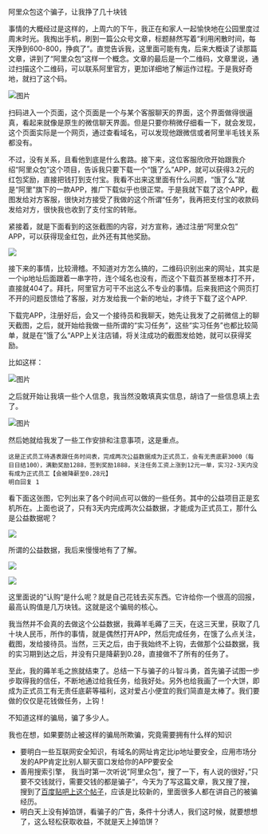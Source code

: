 
阿里众包这个骗子，让我挣了几十块钱


事情的大概经过是这样的，上周六的下午，我正在和家人一起愉快地在公园里度过周末时光。我掏出手机，刷到一篇公众号文章，标题赫然写着“利用闲散时间，每天挣到600-800，挣疯了”。直觉告诉我，这里面可能有鬼，后来大概读了读那篇文章，讲到了“阿里众包”这样一个概念。文章的最后是一个二维码，文章里说，通过扫描这个二维码，可以联系阿里官方，更加详细地了解运作过程。于是我好奇地，就扫了这个码。


![图片](https://user-images.githubusercontent.com/7566337/235058935-94c6aa20-b891-4dbd-93a6-352f205c512e.png)


扫码进入一个页面，这个页面是一个与某个客服聊天的界面，这个界面做得很逼真，看起来就像是原生的微信聊天界面。但是只要你稍微仔细看一下，就会发现，这个页面实际是一个网页，通过查看域名，可以发现他跟微信或者阿里半毛钱关系都没有。

不过，没有关系，且看他到底是什么套路。接下来，这位客服欣欣开始跟我介绍“阿里众包”这个项目，告诉我只要下载一个“饿了么”APP，就可以获得3.2元的红包奖励，直接把钱打到支付宝。我看不出来这里面有什么问题，“饿了么”就是“阿里”旗下的一款APP，推广下载似乎也很正常。于是我就下载了这个APP，截图发给对方客服，很快对方接受了我做的这个所谓“任务”，我再把支付宝的收款码发给对方，很快我也收到了支付宝的转账。

紧接着，就是下面看到的这张截图的内容，对方宣称，通过注册“阿里众包” APP，可以获得现金红包，此外还有其他奖励。

![](https://lh3.googleusercontent.com/pw/AJFCJaUGHKReozYMeHpOtjLgb32-IZ9R7Wa-7Z4ckfzJnCeQf-QxH-73bwq5GgEcuOhQcQ3DlF3EMtgl7QGOmzPGBpk-uRUEjklYM-OunePbguDdxry9fMoTNFhFgZ6e-FSFLSVRoFlFBDK-RCyTtPXKv-XKih1dBaA5amV_TPYMe2MkbQF3-wbJL0YdJTWmmAd71Z7Y9f-1k7se9z2vkXFlj21KBCIGTOq6n7NW2iINrgSOLTHqYi1i2zIEFWl4YM6gIvLoGNnH_z7QCZhyXnPD1WjGHn46tSRc-vI3gaDN5LSUIqpowrCZDdL8UCbXHTvjRTe_K3TorTNJF-ulgMPOuE6RA556OhlrbBH2mwUTRfSYD8vgUyb9xuSUiHhrahUJDelfKp3q2UYcFrVnf6TUHxTbtku9PWiZogTtAGl78blRxa8XnCZljl558M-Z0OzLy5DimcsMXFfVSvjlPBMbVVI4NNl2xRcBs_GQaCuw19xQ05k-KHualiG7F7zCuUzGOwfBY9UM0uUTPMOBhdDFDG4ywPN_rt1ame1ZSHZyIHD1Dz1vtY9CJ5IIDhoT-nI4QYjBJ1FOe2NnRSC6JySAxuB_RU78TCuXAjxGE_ZlW6Y6cn7Rb9MKLEk-trWpFEomdIIrNQYy_fvVZ_y1mnz2MKY-ViUo3b1bfytMwlipGHc8iAVGThRKqW2dHSkMrfQayV-w52lkwPQU6sOeJb3uLB7s-Cv1IJVzmuYSwD6p_AkLTxw-78Qzne2Ex5nxcsIlT79WICLDsUirjyWWy87G-JvGfFVel0FKjj3HqaT37BNdyEZaWI_AWPxQQS3YIekIvuRMbcfZ-Ra-iL2ByHdMidTZBnjnxoQ816X7PD4fN7uVWp76FL-LEGz34HMPG47srcBJsZKOEsX6fyCn9tVaGNZoUIs=w400-h889-s-no?authuser=0)


接下来的事情，比较滑稽。不知道对方怎么搞的，二维码识别出来的网址，其实是一个ip地址后面跟着一串字符，连个域名也没有，而这个下载页甚至根本打不开，直接就404了。拜托，阿里官方可干不出这么不专业的事情。后来我把这个网页打不开的问题反馈给了客服，对方发给我一个新的地址，才终于下载了这个APP.


下载完APP，注册好后，会又一个接待员和我聊天，她先让我发了之前微信上的聊天截图，之后，就开始给我做一些所谓的“实习任务”，这些“实习任务”也都比较简单，就是在”饿了么“APP上关注店铺，将关注成功的截图发给她，就可以获得奖励。

比如这样：

![图片](https://user-images.githubusercontent.com/7566337/235045347-afee0f37-1b91-4a35-9fe3-090c2c29f9d7.png)




之后就开始让我填一些个人信息，我当然没敢填真实信息，胡诌了一些信息填上去了。

![图片](https://user-images.githubusercontent.com/7566337/235045043-b2217db6-4394-4646-ae3e-bc9ed83294ed.png)


然后她就给我发了一些工作安排和注意事项，这是重点。


```
这是正式员工待遇表跟任务时间表，完成两次公益数据成为正式员工，会有无责底薪3000（每日日结100），满勤奖励1288，签到奖励1888，关注任务工资上涨到12元一单，实习2-3天内没有成为正式员工【会被降薪至0.28元】
明白回复 1
```

看下面这张图，它列出来了各个时间点可以做的一些任务。其中的公益项目正是玄机所在。上面也说了，只有3天内完成两次公益数据，才能成为正式员工，那什么是公益数据呢？

![](https://storage.googleapis.com/13823zxw.appspot.com/AgACAgUAAxkBAAIwZGRLOkksoRlYSL6h71DVDkfRdSDnAAJyszEbIehhVlW8XhUElS-WAQADAgADeQADLwQ.jpg)

所谓的公益数据，我后来慢慢地有了了解。

![](https://storage.googleapis.com/13823zxw.appspot.com/AgACAgUAAxkBAAIwZ2RLOpTxBkSrYQqd5BjQvFjy1wVDAAJzszEbIehhVjcfjpmpsorlAQADAgADeQADLwQ.jpg)

![](https://storage.googleapis.com/13823zxw.appspot.com/AgACAgUAAxkBAAIwaGRLOpSBqUcTDANCVAayYknSErDEAAJ0szEbIehhVpGqGwz8DJk9AQADAgADeQADLwQ.jpg)

这里面说的”认购“是什么呢？就是自己花钱去买东西。它许给你一个很高的回报，最高认购值是几万块钱。这就是这个骗局的核心。

我当然并不会真的去做这个公益数据，我薅羊毛薅了三天，在这三天里，获取了几十块人民币，所作的事情，就是偶然打开APP，然后完成任务，在饿了么点关注，截图，发给接待员。当然，三天之后，由于我始终不上钩，去做那个公益数据，我的实习期到达之后，并没有只是降薪到0.28，直接做不了所有的任务了。

至此，我的薅羊毛之旅就结束了。总结一下与骗子的斗智斗勇，首先骗子试图一步步取得我的信任，不断地通过给我任务，给我好处。另外也给我画了一个大饼，即成为正式员工有无责任底薪等福利，这对爱占小便宜的我们简直是太棒了。我们要做的仅仅是花钱做任务，上钩！

不知道这样的骗局，骗了多少人。

我也在想，如果要防止被这样的骗局所欺骗，究竟需要拥有什么样的知识

- 要明白一些互联网安全知识，有域名的网址肯定比ip地址要安全，应用市场分发的APP肯定比别人聊天窗口发给你的APP要安全
- 善用搜索引擎， 我当时第一次听说”阿里众包“，搜了一下，有人说的很好，”只要不交钱就行，需要交钱的都是骗子“，今天为了写这篇文章，我又搜了搜，搜到了[百度贴吧上这个帖子](https://tieba.baidu.com/p/8362238001?fid=19952201&fr=ala0&isgod=0&pstaala=1&tpl=5)，应该是比较新的，里面很多人都在讲自己的被骗经历。
- 明白天上没有掉馅饼，看骗子的广告，条件十分诱人，我们这时候，就要想想了，这么轻松获取收益，不就是天上掉馅饼？






